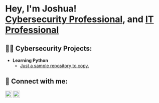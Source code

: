 <h1>Hey, I'm Joshua! <br/><a href="https://github.com/JoshuaBallard">Cybersecurity Professional</a>, and <a href="https://www.linkedin.com/in/jbballard2/">IT Professional</a>

<h2>👨‍💻 Cybersecurity Projects:</h2>

- <b>Learning Python</b>
  - [Just a sample repository to copy.](https://github.com/JoshuaBallard/learning_python)

<h2> 🤳 Connect with me:</h2>

[<img align="left" alt="JoshuaBallard | Twitter" width="22px" src="https://cdn.jsdelivr.net/npm/simple-icons@v3/icons/twitter.svg" />][twitter]
[<img align="left" alt="JoshuaBallard | LinkedIn" width="22px" src="https://cdn.jsdelivr.net/npm/simple-icons@v3/icons/linkedin.svg" />][linkedin]

[twitter]: https://twitter.com/mister_ballard
[linkedin]: https://linkedin.com/in/jbballard
